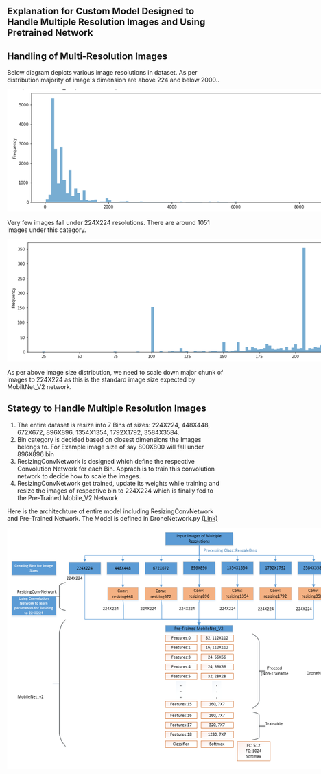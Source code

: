 ## Explanation for Custom Model Designed to Handle Multiple Resolution Images and Using Pretrained Network

## Handling of Multi-Resolution Images

Below diagram depicts various image resolutions in dataset. As per distribution majority of image's dimension are above 224 and below 2000..

<p align="center"><img style="max-width:800px" src="../doc_images/image_size_histogram.png"></p> 


Very few images fall under 224X224 resolutions. There are around 1051 images under this category.  
<p align="center"><img style="max-width:800px" src="../doc_images/image_size_histogram_size224_less.png"></p> 

As per above image size distribution, we need to scale down major chunk of images to 224X224 as this is the standard image size expected by MobiltNet_V2 network.

## Stategy to Handle Multiple Resolution Images

1. The entire dataset is resize into 7 Bins of sizes: 224X224, 448X448, 672X672, 896X896, 1354X1354, 1792X1792, 3584X3584. 
2. Bin category is decided based on closest dimensions the Images belongs to. For Example image size of say 800X800 will fall under 896X896 bin
3. ResizingConvNetwork is designed which define the respective Convolution Network for each Bin. Apprach is to train this convolution network to decide how to scale the images.
4. ResizingConvNetwork get trained, update its weights while training and resize the images of respective bin to 224X224 which is finally fed to the Pre-Trained Mobile_V2 Network

Here is the architechture of entire model including ResizingConvNetwork and Pre-Trained Network. The Model is defined in DroneNetwork.py [(Link)](../models/DroneNetwork.py)

<p align="center"><img style="max-width:800px" src="../doc_images/model_arch_resizing.png"></p> 







